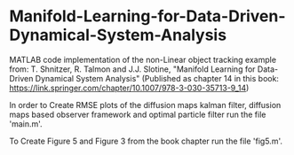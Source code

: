 # Manifold-Learning-for-Data-Driven-Dynamical-System-Analysis

MATLAB code implementation of the non-Linear object tracking example from: 
T. Shnitzer, R. Talmon and J.J. Slotine, "Manifold Learning for Data-Driven Dynamical System Analysis"
(Published as chapter 14 in this book: https://link.springer.com/chapter/10.1007/978-3-030-35713-9_14)

In order to Create RMSE plots of the diffusion maps kalman filter, diffusion maps based observer framework and optimal particle filter run the file 'main.m'.

To Create Figure 5 and Figure 3 from the book chapter run the file 'fig5.m'.
